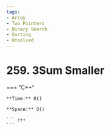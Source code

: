 ```yaml
---
tags:
- Array
- Two Pointers
- Binary Search
- Sorting
- Unsolved
---
```



# 259. 3Sum Smaller

=== "C++"

    **Time:** O()

    **Space:** O()

    ``` c++
    ```